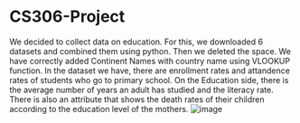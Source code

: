 # CS306-Project
We decided to collect data on education. For this, we downloaded 6 datasets and combined them using python. Then we deleted the space. We have correctly added Continent Names with country name using VLOOKUP function. In the dataset we have, there are enrollment rates and attandence rates of students who go to primary school. On the Education side, there is the average number of years an adult has studied and the literacy rate. There is also an attribute that shows the death rates of their children according to the education level of the mothers.
![image](https://user-images.githubusercontent.com/109996636/225109074-394854d4-5a1c-4ef4-8f7f-37c796e54791.png)
